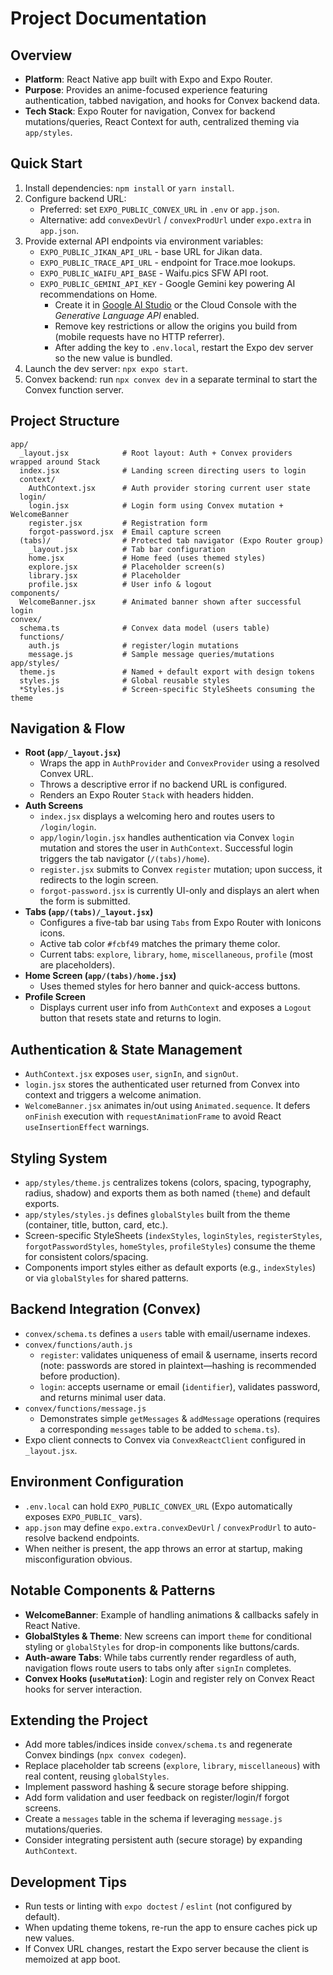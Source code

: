 ﻿# Project Documentation

## Overview
- **Platform**: React Native app built with Expo and Expo Router.
- **Purpose**: Provides an anime-focused experience featuring authentication, tabbed navigation, and hooks for Convex backend data.
- **Tech Stack**: Expo Router for navigation, Convex for backend mutations/queries, React Context for auth, centralized theming via `app/styles`.

## Quick Start
1. Install dependencies: `npm install` or `yarn install`.
2. Configure backend URL:
   - Preferred: set `EXPO_PUBLIC_CONVEX_URL` in `.env` or `app.json`.
   - Alternative: add `convexDevUrl` / `convexProdUrl` under `expo.extra` in `app.json`.
3. Provide external API endpoints via environment variables:
   - `EXPO_PUBLIC_JIKAN_API_URL` - base URL for Jikan data.
   - `EXPO_PUBLIC_TRACE_API_URL` - endpoint for Trace.moe lookups.
   - `EXPO_PUBLIC_WAIFU_API_BASE` - Waifu.pics SFW API root.
   - `EXPO_PUBLIC_GEMINI_API_KEY` - Google Gemini key powering AI recommendations on Home.
     - Create it in [Google AI Studio](https://ai.google.dev/) or the Cloud Console with the *Generative Language API* enabled.
     - Remove key restrictions or allow the origins you build from (mobile requests have no HTTP referrer).
     - After adding the key to `.env.local`, restart the Expo dev server so the new value is bundled.
4. Launch the dev server: `npx expo start`.
5. Convex backend: run `npx convex dev` in a separate terminal to start the Convex function server.

## Project Structure
```
app/
  _layout.jsx            # Root layout: Auth + Convex providers wrapped around Stack
  index.jsx              # Landing screen directing users to login
  context/
    AuthContext.jsx      # Auth provider storing current user state
  login/
    login.jsx            # Login form using Convex mutation + WelcomeBanner
    register.jsx         # Registration form
    forgot-password.jsx  # Email capture screen
  (tabs)/                # Protected tab navigator (Expo Router group)
    _layout.jsx          # Tab bar configuration
    home.jsx             # Home feed (uses themed styles)
    explore.jsx          # Placeholder screen(s)
    library.jsx          # Placeholder
    profile.jsx          # User info & logout
components/
  WelcomeBanner.jsx      # Animated banner shown after successful login
convex/
  schema.ts              # Convex data model (users table)
  functions/
    auth.js              # register/login mutations
    message.js           # Sample message queries/mutations
app/styles/
  theme.js               # Named + default export with design tokens
  styles.js              # Global reusable styles
  *Styles.js             # Screen-specific StyleSheets consuming the theme
```

## Navigation & Flow
- **Root (`app/_layout.jsx`)**
  - Wraps the app in `AuthProvider` and `ConvexProvider` using a resolved Convex URL.
  - Throws a descriptive error if no backend URL is configured.
  - Renders an Expo Router `Stack` with headers hidden.
- **Auth Screens**
  - `index.jsx` displays a welcoming hero and routes users to `/login/login`.
  - `app/login/login.jsx` handles authentication via Convex `login` mutation and stores the user in `AuthContext`. Successful login triggers the tab navigator (`/(tabs)/home`).
  - `register.jsx` submits to Convex `register` mutation; upon success, it redirects to the login screen.
  - `forgot-password.jsx` is currently UI-only and displays an alert when the form is submitted.
- **Tabs (`app/(tabs)/_layout.jsx`)**
  - Configures a five-tab bar using `Tabs` from Expo Router with Ionicons icons.
  - Active tab color `#fcbf49` matches the primary theme color.
  - Current tabs: `explore`, `library`, `home`, `miscellaneous`, `profile` (most are placeholders).
- **Home Screen (`app/(tabs)/home.jsx`)**
  - Uses themed styles for hero banner and quick-access buttons.
- **Profile Screen**
  - Displays current user info from `AuthContext` and exposes a `Logout` button that resets state and returns to login.

## Authentication & State Management
- `AuthContext.jsx` exposes `user`, `signIn`, and `signOut`.
- `login.jsx` stores the authenticated user returned from Convex into context and triggers a welcome animation.
- `WelcomeBanner.jsx` animates in/out using `Animated.sequence`. It defers `onFinish` execution with `requestAnimationFrame` to avoid React `useInsertionEffect` warnings.

## Styling System
- `app/styles/theme.js` centralizes tokens (colors, spacing, typography, radius, shadow) and exports them as both named (`theme`) and default exports.
- `app/styles/styles.js` defines `globalStyles` built from the theme (container, title, button, card, etc.).
- Screen-specific StyleSheets (`indexStyles`, `loginStyles`, `registerStyles`, `forgotPasswordStyles`, `homeStyles`, `profileStyles`) consume the theme for consistent colors/spacing.
- Components import styles either as default exports (e.g., `indexStyles`) or via `globalStyles` for shared patterns.

## Backend Integration (Convex)
- `convex/schema.ts` defines a `users` table with email/username indexes.
- `convex/functions/auth.js`
  - `register`: validates uniqueness of email & username, inserts record (note: passwords are stored in plaintext—hashing is recommended before production).
  - `login`: accepts username or email (`identifier`), validates password, and returns minimal user data.
- `convex/functions/message.js`
  - Demonstrates simple `getMessages` & `addMessage` operations (requires a corresponding `messages` table to be added to `schema.ts`).
- Expo client connects to Convex via `ConvexReactClient` configured in `_layout.jsx`.

## Environment Configuration
- `.env.local` can hold `EXPO_PUBLIC_CONVEX_URL` (Expo automatically exposes `EXPO_PUBLIC_` vars).
- `app.json` may define `expo.extra.convexDevUrl` / `convexProdUrl` to auto-resolve backend endpoints.
- When neither is present, the app throws an error at startup, making misconfiguration obvious.

## Notable Components & Patterns
- **WelcomeBanner**: Example of handling animations & callbacks safely in React Native.
- **GlobalStyles & Theme**: New screens can import `theme` for conditional styling or `globalStyles` for drop-in components like buttons/cards.
- **Auth-aware Tabs**: While tabs currently render regardless of auth, navigation flows route users to tabs only after `signIn` completes.
- **Convex Hooks (`useMutation`)**: Login and register rely on Convex React hooks for server interaction.

## Extending the Project
- Add more tables/indices inside `convex/schema.ts` and regenerate Convex bindings (`npx convex codegen`).
- Replace placeholder tab screens (`explore`, `library`, `miscellaneous`) with real content, reusing `globalStyles`.
- Implement password hashing & secure storage before shipping.
- Add form validation and user feedback on register/login/f forgot screens.
- Create a `messages` table in the schema if leveraging `message.js` mutations/queries.
- Consider integrating persistent auth (secure storage) by expanding `AuthContext`.

## Development Tips
- Run tests or linting with `expo doctest` / `eslint` (not configured by default).
- When updating theme tokens, re-run the app to ensure caches pick up new values.
- If Convex URL changes, restart the Expo server because the client is memoized at app boot.

